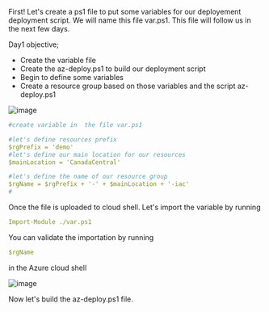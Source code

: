 First! Let's create a ps1 file to put some variables for our deployement deployment script. 
We will name this file var.ps1. This file will follow us in the next few days. 

Day1 objective;

-   Create the variable file
-   Create the az-deploy.ps1 to build our deployment script 
-   Begin to define some variables
-   Create a resource group based on those variables and the script az-deploy.ps1

![image](https://user-images.githubusercontent.com/101357756/222872679-323913c9-b2a4-4473-8c5b-86eaa31c4510.png)

```yaml
#create variable in  the file var.ps1

#let's define resources prefix
$rgPrefix = 'demo'
#let's define our main location for our resources
$mainLocation = 'CanadaCentral'

#let's define the name of our resource group
$rgName = $rgPrefix + '-' + $mainLocation + '-iac'
#
```

Once the file is uploaded to cloud shell. Let's import the variable by running 

```yaml
Import-Module ./var.ps1
```

You can validate the importation by running 
```yaml
$rgName
```
in the Azure cloud shell


![image](https://user-images.githubusercontent.com/101357756/222872689-b1f83bac-9345-4cdd-9c01-78d5390866c3.png)


Now let's build the az-deploy.ps1 file.



